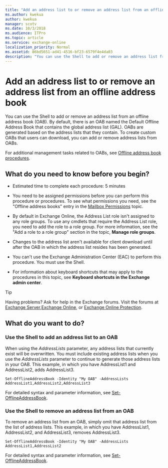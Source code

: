 ```yaml
---
title: "Add an address list to or remove an address list from an offline address book"
ms.author: kwekua
author: kwekua
manager: scotv
ms.date: 10/3/2018
ms.audience: ITPro
ms.topic: article
ms.service: exchange-online
localization_priority: Normal
ms.assetid: 86bd5651-ad41-4516-bf23-6579f4e4da03
description: "You can use the Shell to add or remove an address list from an offline address book (OAB). By default, there is an OAB named the Default Offline Address Book that contains the global address list (GAL). OABs are generated based on the address lists that they contain. To create custom OABs that users can download, you can add or remove address lists from OABs."
---
```


# Add an address list to or remove an address list from an offline address book

You can use the Shell to add or remove an address list from an offline address book (OAB). By default, there is an OAB named the Default Offline Address Book that contains the global address list (GAL). OABs are generated based on the address lists that they contain. To create custom OABs that users can download, you can add or remove address lists from OABs. 
  
For additional management tasks related to OABs, see [Offline address book procedures](offline-address-book-procedures.md).
  
## What do you need to know before you begin?

- Estimated time to complete each procedure: 5 minutes
    
- You need to be assigned permissions before you can perform this procedure or procedures. To see what permissions you need, see the "Offline address books" entry in the [Mailbox Permissions](http://technet.microsoft.com/library/5b690bcb-c6df-4511-90e1-08ca91f43b37.aspx) topic. 
    
- By default in Exchange Online, the Address List role isn't assigned to any role groups. To use any cmdlets that require the Address List role, you need to add the role to a role group. For more information, see the "Add a role to a role group" section in the topic, **Manage role groups**.
    
- Changes to the address list aren't available for client download until after the OAB in which the address list resides has been generated.
    
- You can't use the Exchange Administration Center (EAC) to perform this procedure. You must use the Shell.
    
- For information about keyboard shortcuts that may apply to the procedures in this topic, see **Keyboard shortcuts in the Exchange admin center**.
    
> [!TIP]
> Having problems? Ask for help in the Exchange forums. Visit the forums at [Exchange Server](https://go.microsoft.com/fwlink/p/?linkId=60612),[Exchange Online](https://go.microsoft.com/fwlink/p/?linkId=267542), or [Exchange Online Protection](https://go.microsoft.com/fwlink/p/?linkId=285351). 
  
## What do you want to do?

### Use the Shell to add an address list to an OAB

When using the  _AddressLists_ parameter, any address lists that currently exist will be overwritten. You must include existing address lists when you use the  _AddressLists_ parameter to continue to generate those address lists in your OAB. This example, in which you have AddressList1 and AddressList2, adds AddressList3. 
  
```
Set-OfflineAddressBook -Identity "My OAB" -AddressLists AddressList1,AddressList2,AddressList3
```

For detailed syntax and parameter information, see [Set-OfflineAddressBook](http://technet.microsoft.com/library/1221dda7-1923-4fec-a756-7540e18ae9f9.aspx).
  
### Use the Shell to remove an address list from an OAB

To remove an address list from an OAB, simply omit that address list from the list of address lists. This example, in which you have AddressList1, AddressList2, and AddressList3, removes AddressList3.
  
```
Set-OfflineAddressBook -Identity "My OAB" -AddressLists AddressList1,AddressList2
```

For detailed syntax and parameter information, see [Set-OfflineAddressBook](http://technet.microsoft.com/library/1221dda7-1923-4fec-a756-7540e18ae9f9.aspx).
  

